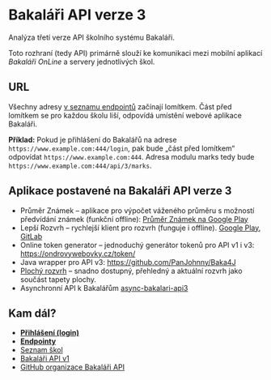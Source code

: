 # Bakaláři API verze 3

Analýza třetí verze API školního systému Bakaláři.

Toto rozhraní (tedy API) primárně slouží ke komunikaci mezi mobilní aplikací *Bakaláři OnLine* a servery jednotlivých škol.

## URL

Všechny adresy [v seznamu endpointů](endpoints.md) začínají lomítkem. Část před lomítkem se pro každou školu liší, odpovídá umístění webové aplikace Bakaláři.

**Příklad:** Pokud je přihlášení do Bakalářů na adrese `https://www.example.com:444/login`, pak bude „část před lomítkem“ odpovídat `https://www.example.com:444`. Adresa modulu marks tedy bude `https://www.example.com:444/api/3/marks`.

## Aplikace postavené na Bakaláři API verze 3

* Průměr Známek – aplikace pro výpočet váženého průměru s možností předvídání známek (funkční offline): [Průměr Známek na Google Play](https://play.google.com/store/apps/details?id=cz.fely.weightedaverage)
* Lepší Rozvrh – rychlejší klient pro rozvrh (funguje i offline). [Google Play](https://play.google.com/store/apps/details?id=cz.vitskalicky.lepsirozvrh&utm_source=bakalari-api), [GitLab](https://gitlab.com/vitSkalicky/lepsi-rozvrh/)
* Online token generator – jednoduchý generátor tokenů pro API v1 i v3: https://ondrovywebovky.cz/token/
* Java wrapper pro API v3: https://github.com/PanJohnny/Baka4J
* [Plochý rozvrh](https://github.com/Tomsanik/plochy-rozvrh) – snadno dostupný, přehledný a aktuální rozvrh jako součást tapety plochy.
* Asynchronní API k Bakalářům [async-bakalari-api3](https://github.com/schizza/async-bakalari-api3)

## Kam dál?

* [**Přihlášení (login)**](login.md)
* [**Endpointy**](endpoints.md)
* [Seznam škol](schools_list.md)
* [Bakaláři API v1](https://github.com/bakalari-api/bakalari-api)
* [GitHub organizace Bakaláři API](https://github.com/bakalari-api)
